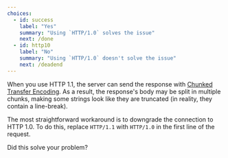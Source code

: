 ```yaml
---
choices:
  - id: success
    label: "Yes"
    summary: "Using `HTTP/1.0` solves the issue"
    next: /done
  - id: http10
    label: "No"
    summary: "Using `HTTP/1.0` doesn't solve the issue"
    next: /deadend
---
```


When you use HTTP 1.1, the server can send the response with [Chunked Transfer Encoding](https://en.wikipedia.org/wiki/Chunked_transfer_encoding).
As a result, the response's body may be split in multiple chunks, making some strings look like they are truncated (in reality, they contain a line-break).

The most straightforward workaround is to downgrade the connection to HTTP 1.0.
To do this, replace `HTTP/1.1` with `HTTP/1.0` in the first line of the request.

Did this solve your problem?

